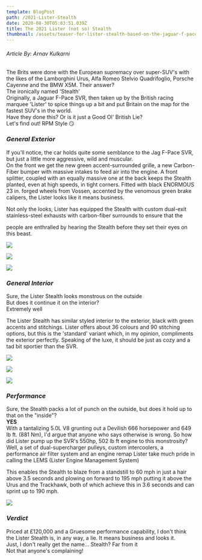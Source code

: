 ```yaml
---
template: BlogPost
path: /2021-Lister-Stealth
date: 2020-08-30T05:03:51.039Z
title: The 2021 Lister (not so) Stealth
thumbnail: /assets/teaser-for-lister-stealth-based-on-the-jaguar-f-pace_100744084.jpg
---
```

###### Article By: Arnav Kulkarni

The Brits were done with the European supremacy over super-SUV's with the likes of the Lamborghini Urus, Alfa Romeo Stelvio Quadrifoglio, Porsche Cayenne and the BMW X5M. Their answer?\
The ironically named 'Stealth'\
Originally, a Jaguar F-Pace SVR, then taken up by the British racing marquee 'Lister' to spice things up a bit and put Britain on the map for the fastest SUV's in the world.\
Have they done this? Or is it just a Good Ol' British Lie?\
Let's find out! RPM Style 😏



### *General Exterior*

If you'll notice, the car holds quite some semblance to the Jag F-Pace SVR, but just a little more aggressive, wild and muscular.\
On the front we get the new green accent-surrounded grille, a new Carbon-Fiber bumper with massive intakes to feed air into the engine. A front splitter, coupled with an equally massive one at the back keeps the Stealth planted, even at high speeds, in tight corners. Fitted with black ENORMOUS 23 in. forged wheels from Vossen, accented by the venomous green brake calipers, the Lister looks like it means business. 

Not only the looks, Lister has equipped the Stealth with custom dual-exit stainless-steel exhausts with carbon-fiber surrounds to ensure that the 

people are enthralled by hearing the Stealth before they set their eyes on this beast.

![](/assets/2021-lister-stealth-based-on-the-jaguar-f-pace-svr_100758108_h.jpg)

![](/assets/2021-lister-stealth-based-on-the-jaguar-f-pace-svr_100758105_h.jpg)

![](/assets/2021-lister-stealth-based-on-the-jaguar-f-pace-svr_100758117_h.jpg)



### *General Interior*

Sure, the Lister Stealth looks monstrous on the outside\
But does it continue it on the interior?\
Extremely well

The Lister Stealth has similar styled interior to the exterior, black with green accents and stitchings. Lister offers about 36 colours and 90 stitching options, but this is the 'standard' variant which, in my opinion, compliments the exterior perfectly. Speaking of the luxe, it should be just as cozy and a tad bit sportier than the SVR.

![](/assets/2021-lister-stealth-based-on-the-jaguar-f-pace-svr_100758111_h.jpg)

![](/assets/2021-lister-stealth-based-on-the-jaguar-f-pace-svr_100758115_h.jpg)

![](/assets/2021-lister-stealth-based-on-the-jaguar-f-pace-svr_100758113_h.jpg)



### *Performance*

Sure, the Stealth packs a lot of punch on the outside, but does it hold up to that on the "inside"?\
**YES**\
With a tantalizing 5.0L V8 grunting out a Devilish 666 horsepower and 649 lb ft. (881 Nm), I'd argue that anyone who says otherwise is wrong. So how did Lister pump up the SVR's 550hp, 502 lb ft engine to this monstrosity? \
Well, a set of dual-supercharger pulleys, custom intercoolers, a performance air filter system and an engine remap Lister take much pride in calling the LEMS (Lister Engine Management System)

This enables the Stealth to blaze from a standstill to 60 mph in just a hair above 3.5 seconds and plowing on forward to 195 mph putting it above the Urus and the Trackhawk, both of which achieve this in 3.6 seconds and can sprint up to 190 mph.

![](/assets/2021-lister-stealth-based-on-the-jaguar-f-pace-svr_100758112_h.jpg)



### *Verdict*

Priced at £120,000 and a Gruesome performance capability, I don't think the Lister Stealth is, in any way, a lie. It means business and looks it. \
Just, I don't really get the name... Stealth? Far from it\
Not that anyone's complaining!
